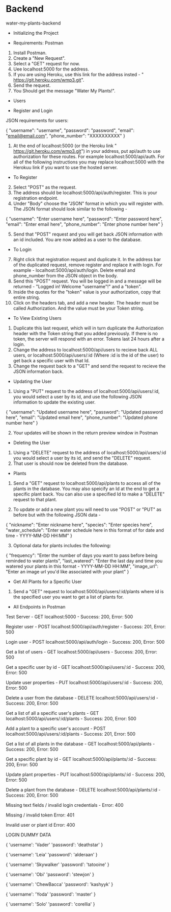 # Backend
water-my-plants-backend

- Initializing the Project

- Requirements: Postman

1. Install Postman.
2. Create a "New Request".
3. Select a "GET" request for now.
4. Uee localhost:5000 for the address.
5. If you are using Heroku, use this link for the address insted - "
https://git.heroku.com/wmp3.git".
6. Send the request.
7. You Should get the message "Water My Plants!".

- Users

- Register and Login

JSON requirements for users:

{
  "username": "username",
  "password": "password",
  "email": "email@email.com",
  "phone_number": "XXXXXXXXXX"
}

1. At the end of localhost:5000 (or the Heroku link "
https://git.heroku.com/wmp3.git") in your address, put api/auth to use authorization for these routes. For example localhost:5000/api/auth. For all of the following instructions you may replace localhost:5000 with the Herokuu link if you want to use the hosted server.

- To Register

2. Select "POST" as the request.
3. The address should be localhost:5000/api/auth/register. This is your registration endpoint.
4. Under "Body" choose the "JSON" format in which you will register with. The JSON format should look similar to the following -

{
  "username": "Enter username here",
  "password": "Enter password here",
  "email": "Enter email here",
  "phone_number": "Enter phone number here"
}

5. Send that "POST" request and you will get back JSON information with an id included. You are now added as a user to the database.

- To Login

7. Right click that registration request and duplicate it. In the address bar of the duplicated request, remove register and replace it with login. For example - localhost:5000/api/auth/login. Delete email and phone_number from the JSON object in the body.
8. Send this "POST" request. You will be logged in and a message will be returned - "Logged in! Welcome "username"!" and a "token".
9. Inside the quotes for the "token" value is your authorization, copy that entire string.
10. Click on the headers tab, and add a new header. The header must be called Authorization. And the value must be your Token string.

- To View Existing Users

1. Duplicate this last request, which will in turn duplicate the Authorization header with the Token string that you added previously. If there is no token, the server will respond with an error. Tokens last 24 hours after a login.
2. Change the address to localhost:5000/api/users to recieve back ALL users, or localhost:5000/api/users/:id (Where :id is the id of the user) to get back a specific user with that Id.
3. Change the request back to a "GET" and send the request to recieve the JSON information back.

- Updating the User

1. Using a "PUT" request to the address of localhost:5000/api/users/:id, you would select a user by its id, and use the following JSON information to update the existing user.

{
  "username": "Updated username here",
  "password": "Updated password here",
  "email": "Updated email here",
  "phone_number": "Updated phone number here"
}

2. Your updates will be shown in the return preview window in Postman

- Deleting the User

1. Using a "DELETE" request to the address of localhost:5000/api/users/:id you would select a user by its id, and send the "DELETE" request.
2. That user is should now be deleted from the database.

- Plants

1. Send a "GET" request to localhost:5000/api/plants to access all of the plants in the database. You may also speicify an Id at the end to get a specific plant back. You can also use a specified Id to make a "DELETE" request to that plant.

2. To update or add a new plant you will need to use "POST" or "PUT" as before but with the following JSON data -

{
  "nickname": "Enter nickname here",
  "species": "Enter species here",
  "water_schedule": "Enter water schedule here in this format of for date and time - YYYY-MM-DD HH:MM"
}

3. Optional data for plants includes the following:

{
  "frequency": "Enter the number of days you want to pass before being reminded to water plants",
  "last_watered": "Enter the last day and time you watered your plants in this format - YYYY-MM-DD HH:MM",
  "image_url": "Enter an image url you'd like associated with your plant"
}

- Get All Plants for a Specific User

1. Send a "GET" request to localhost:5000/api/users/:id/plants where id is the specified user you want to get a list of plants for.

- All Endpoints in Postman

Test Server - GET localhost:5000 - Success: 200, Error: 500

Register user - POST localhost:5000/api/auth/register - Success: 201, Error: 500

Login user - POST localhost:5000/api/auth/login - Success: 200, Error: 500

Get a list of users - GET localhost:5000/api/users - Success: 200, Error: 500

Get a specific user by id - GET localhost:5000/api/users/:id - Success: 200, Error: 500

Update user properties - PUT localhost:5000/api/users/:id - Success: 200, Error: 500

Delete a user from the database - DELETE localhost:5000/api/users/:id - Success: 200, Error: 500

Get a list of all a specific user's plants - GET localhost:5000/api/users/:id/plants - Success: 200, Error: 500

Add a plant to a specific user's account - POST localhost:5000/api/users/:id/plants - Success: 201, Error: 500

Get a list of all plants in the database - GET localhost:5000/api/plants - Success: 200, Error: 500

Get a specific plant by id - GET localhost:5000/api/plants/:id - Success: 200, Error: 500

Update plant properties - PUT localhost:5000/api/plants/:id - Success: 200, Error: 500

Delete a plant from the database - DELETE localhost:5000/api/plants/:id - Success: 200, Error: 500

Missing text fields / invalid login credentials - Error: 400

Missing / invalid token Error: 401

Invalid user or plant id Error: 400

LOGIN DUMMY DATA

{
    'username': 'Vader'
    'password': 'deathstar'
}

{
   'username': 'Leia'
   'password': 'alderaan'
}

{
   'username': 'Skywalker'
   'password': 'tatooine'
}

{
   'username': 'Obi'
   'password': 'stewjon'
}

{
   'username': 'ChewBacca'
   'password': 'kashyyk'
}

{
   'username': 'Yoda'
   'password': 'master'
}

{
   'username': 'Solo'
   'password': 'corellia'
}